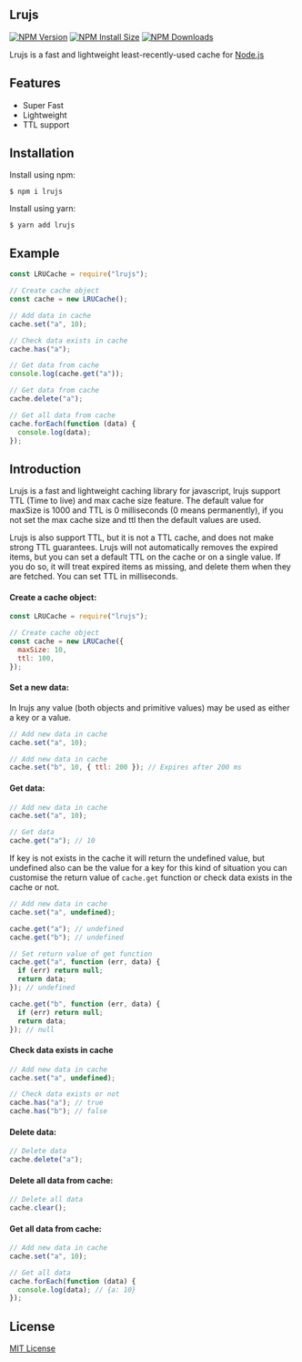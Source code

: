 ## Lrujs

[![NPM Version][npm-version-image]][npm-url]
[![NPM Install Size][npm-install-size-image]][npm-install-size-url]
[![NPM Downloads][npm-downloads-image]][npm-downloads-url]

Lrujs is a fast and lightweight least-recently-used cache for [Node.js](http://nodejs.org)

## Features

- Super Fast
- Lightweight
- TTL support

## Installation

Install using npm:

```console
$ npm i lrujs
```

Install using yarn:

```console
$ yarn add lrujs
```

## Example

```js
const LRUCache = require("lrujs");

// Create cache object
const cache = new LRUCache();

// Add data in cache
cache.set("a", 10);

// Check data exists in cache
cache.has("a");

// Get data from cache
console.log(cache.get("a"));

// Get data from cache
cache.delete("a");

// Get all data from cache
cache.forEach(function (data) {
  console.log(data);
});
```

## Introduction

Lrujs is a fast and lightweight caching library for javascript, lrujs support TTL (Time to live) and max cache size feature.
The default value for maxSize is 1000 and TTL is 0 milliseconds (0 means permanently), if you not set the max cache size and ttl then the default values are used.

Lrujs is also support TTL, but it is not a TTL cache, and does not make strong TTL guarantees. Lrujs will not automatically removes the expired items, but you can set a default TTL on the cache or on a single value. If you do so, it will treat expired items as missing, and delete them when they are fetched. You can set TTL in milliseconds.

#### Create a cache object:

```js
const LRUCache = require("lrujs");

// Create cache object
const cache = new LRUCache({
  maxSize: 10,
  ttl: 100,
});
```

#### Set a new data:

In lrujs any value (both objects and primitive values) may be used as either a key or a value.

```js
// Add new data in cache
cache.set("a", 10);

// Add new data in cache
cache.set("b", 10, { ttl: 200 }); // Expires after 200 ms
```

#### Get data:

```js
// Add new data in cache
cache.set("a", 10);

// Get data
cache.get("a"); // 10
```

If key is not exists in the cache it will return the undefined value, but undefined also can be the value for a key for this kind of situation you can customise the return value of `cache.get` function or check data exists in the cache or not.

```js
// Add new data in cache
cache.set("a", undefined);

cache.get("a"); // undefined
cache.get("b"); // undefined

// Set return value of get function
cache.get("a", function (err, data) {
  if (err) return null;
  return data;
}); // undefined

cache.get("b", function (err, data) {
  if (err) return null;
  return data;
}); // null
```

#### Check data exists in cache

```js
// Add new data in cache
cache.set("a", undefined);

// Check data exists or not
cache.has("a"); // true
cache.has("b"); // false
```

#### Delete data:

```js
// Delete data
cache.delete("a");
```

#### Delete all data from cache:

```js
// Delete all data
cache.clear();
```

#### Get all data from cache:

```js
// Add new data in cache
cache.set("a", 10);

// Get all data
cache.forEach(function (data) {
  console.log(data); // {a: 10}
});
```

## License

[MIT License](https://github.com/routejs/router/blob/main/LICENSE)

[npm-downloads-image]: https://badgen.net/npm/dm/lrujs
[npm-downloads-url]: https://npmcharts.com/compare/lrujs?minimal=true
[npm-install-size-image]: https://badgen.net/packagephobia/install/lrujs
[npm-install-size-url]: https://packagephobia.com/result?p=lrujs
[npm-url]: https://npmjs.org/package/lrujs
[npm-version-image]: https://badgen.net/npm/v/lrujs
